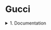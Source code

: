 # Gucci
<details>
      <summary>1. Documentation</summary>
      Test Plan
      
Test Cases
      Traceability Matrix
</details>
